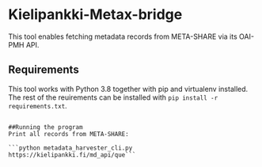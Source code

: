 # Kielipankki-Metax-bridge

This tool enables fetching metadata records from META-SHARE via its OAI-PMH API.

## Requirements
This tool works with Python 3.8 together with pip and virtualenv installed. The rest of the reuirements can be installed with ```pip install -r requirements.txt```.
```

##Running the program
Print all records from META-SHARE:

```python metadata_harvester_cli.py https://kielipankki.fi/md_api/que```